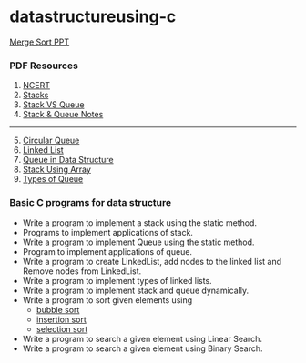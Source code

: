 # datastructureusing-c
[Merge Sort PPT](https://1drv.ms/p/s!AnXkbtEEfj3XhgOkAYuybWlXlDae?e=fFNmtq)
### PDF Resources
1. [NCERT](https://drive.google.com/file/d/1QDfTuGSUz18AyDYK_YG_w0uXUSv-xpXx/view?usp=sharing)
2. [Stacks](https://drive.google.com/file/d/16Q5mhoMIK7OfoTXokIU0R4ifc-IyAlno/view?usp=sharing)
3. [Stack VS Queue](https://drive.google.com/file/d/1JCkZtDj3oJyrXeUMkJvkA3ug8dcXb_ln/view?usp=sharing)
4. [Stack & Queue Notes](https://drive.google.com/file/d/1OuUC9lj-C_8oAphWcgNtKa9vwXBKwbVe/view?usp=sharing)
----------------------------------------------------------------------------------------------------------------
5. [Circular Queue](https://docs.google.com/document/d/1GBln2yuOpW7Ucb14M9jukZ9n9MuWWjGy/edit?usp=sharing&ouid=106374626842527939707&rtpof=true&sd=true)
6. [Linked List](https://docs.google.com/document/d/1yVTwKo1Ux_pgXqy0KTuONEUOPTvMngIj/edit?usp=sharing&ouid=106374626842527939707&rtpof=true&sd=true)
7. [Queue in Data Structure](https://docs.google.com/document/d/1u6F5aweqZ94odlgXNYJ1jeKEU3AVIPE5/edit?usp=sharing&ouid=106374626842527939707&rtpof=true&sd=true)
8. [Stack Using Array](https://docs.google.com/document/d/1EucZBEbYEDYWMaVpR9a6KFLxk-AKoYR-/edit?usp=drive_link&ouid=106374626842527939707&rtpof=true&sd=true)
9. [Types of Queue](https://docs.google.com/document/d/12fUt_df4g4zRue8CcVBH0t380pY4iVdq/edit?usp=sharing&ouid=106374626842527939707&rtpof=true&sd=true)
### Basic C programs for data structure 

* Write a program to implement a stack using the static method.
* Programs to implement applications of stack. 
* Write a program to implement Queue using the static method. 
* Program to implement applications of queue. 
* Write a program to create LinkedList, add nodes to the linked list and Remove nodes from LinkedList. 
* Write a program to implement types of linked lists. 
* Write a program to implement stack and queue dynamically. 
* Write a program to sort given elements using
   * [bubble sort](https://github.com/imprasadpatil/datastructureusing-c/blob/main/bubblesort.c)
   * [insertion sort](https://github.com/imprasadpatil/datastructureusing-c/blob/main/insertion.c)
   * [selection sort](https://github.com/imprasadpatil/datastructureusing-c/blob/main/selection.c)
* Write a program to search a given element using Linear Search. 
* Write a program to search a given element using Binary Search.

